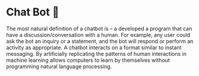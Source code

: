 # **Chat Bot** 🤖

The most natural definition of a chatbot is – a developed a program that can have a discussion/conversation with a human. For example, any user could ask the bot an inquiry or a statement, and the bot will respond or perform an activity as appropriate.
A chatbot interacts on a format similar to instant messaging. By artificially replicating the patterns of human interactions in machine learning allows computers to learn by themselves without programming natural language processing.

